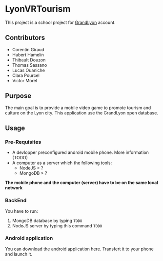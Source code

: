 # LyonVRTourism

This project is a school project for [GrandLyon](https://www.grandlyon.com/) account.

## Contributors

- Corentin Giraud
- Hubert Hamelin
- Thibault Douzon
- Thomas Sassano
- Lucas Ouaniche
- Clara Pourcel
- Victor Morel

## Purpose

The main goal is to provide a mobile video game to promote tourism and culture on the Lyon city. This application use the GrandLyon open database.

## Usage

### Pre-Requisites

- A devlopper preconfigured android mobile phone. More information (TODO)
- A computer as a server which the following tools:
    - NodeJS > ?
    - MongoDB > ?

**The mobile phone and the computer (server) have to be on the same local network**

### BackEnd

You have to run:
1. MongoDB database by typing `TODO`
2. NodeJS server by typing this command `TODO`

### Android application

You can download the android application [here](#). Transfert it to your phone and launch it.

